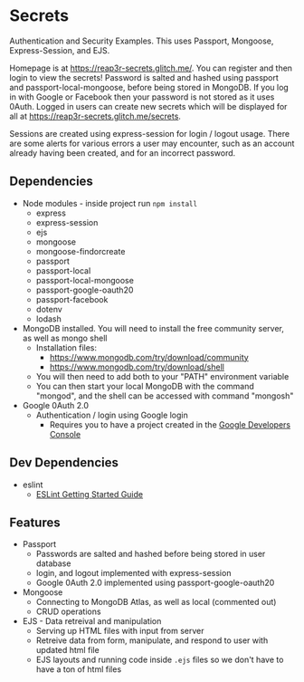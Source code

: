 # Secrets

Authentication and Security Examples. This uses Passport, Mongoose, Express-Session, and EJS.

Homepage is at https://reap3r-secrets.glitch.me/. You can register and then login to view the secrets! Password is salted and hashed using passport and passport-local-mongoose, before being stored in MongoDB. If you log in with Google or Facebook then your password is not stored as it uses 0Auth. Logged in users can create new secrets which will be displayed for all at https://reap3r-secrets.glitch.me/secrets.

Sessions are created using express-session for login / logout usage. There are some alerts for various errors a user may encounter, such as an account already having been created, and for an incorrect password.

## Dependencies

- Node modules - inside project run `npm install`
  - express
  - express-session
  - ejs
  - mongoose
  - mongoose-findorcreate
  - passport
  - passport-local
  - passport-local-mongoose
  - passport-google-oauth20
  - passport-facebook
  - dotenv
  - lodash
- MongoDB installed. You will need to install the free community server, as well as mongo shell
  - Installation files:
    - https://www.mongodb.com/try/download/community
    - https://www.mongodb.com/try/download/shell
  - You will then need to add both to your "PATH" environment variable
  - You can then start your local MongoDB with the command "mongod", and the shell can be accessed with command "mongosh"
- Google 0Auth 2.0
  - Authentication / login using Google login
    - Requires you to have a project created in the [Google Developers Console](https://console.developers.google.com/)

## Dev Dependencies

- eslint
  - [ESLint Getting Started Guide](https://eslint.org/docs/latest/user-guide/getting-started)

## Features

- Passport
  - Passwords are salted and hashed before being stored in user database
  - login, and logout implemented with express-session
  - Google 0Auth 2.0 implemented using passport-google-oauth20
- Mongoose
  - Connecting to MongoDB Atlas, as well as local (commented out)
  - CRUD operations
- EJS - Data retreival and manipulation
  - Serving up HTML files with input from server
  - Retreive data from form, manipulate, and respond to user with updated html file
  - EJS layouts and running code inside `.ejs` files so we don't have to have a ton of html files
